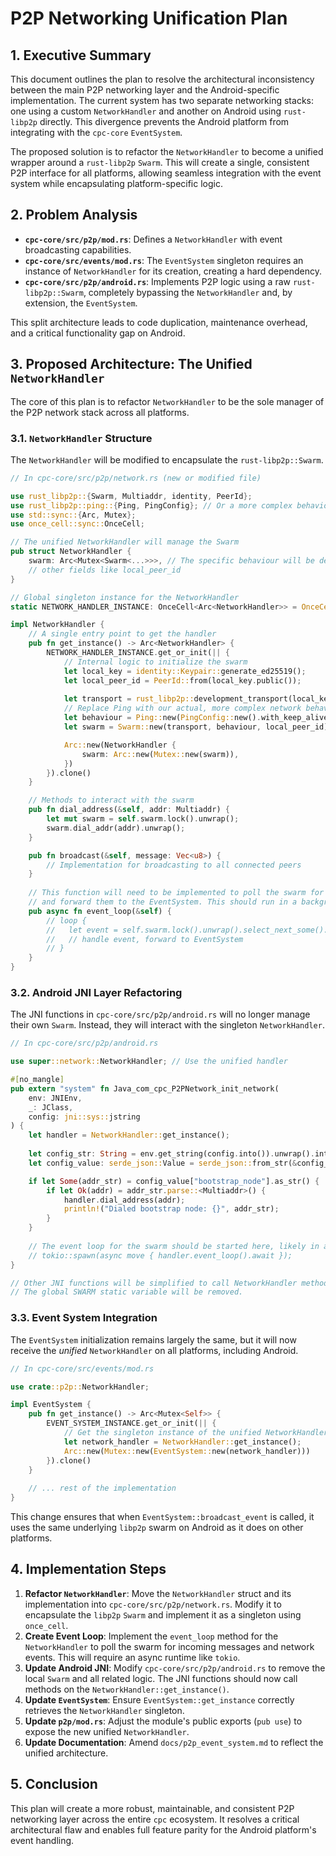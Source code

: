 # P2P Networking Unification Plan

## 1. Executive Summary

This document outlines the plan to resolve the architectural inconsistency between the main P2P networking layer and the Android-specific implementation. The current system has two separate networking stacks: one using a custom `NetworkHandler` and another on Android using `rust-libp2p` directly. This divergence prevents the Android platform from integrating with the `cpc-core` `EventSystem`.

The proposed solution is to refactor the `NetworkHandler` to become a unified wrapper around a `rust-libp2p` `Swarm`. This will create a single, consistent P2P interface for all platforms, allowing seamless integration with the event system while encapsulating platform-specific logic.

## 2. Problem Analysis

- **`cpc-core/src/p2p/mod.rs`**: Defines a `NetworkHandler` with event broadcasting capabilities.
- **`cpc-core/src/events/mod.rs`**: The `EventSystem` singleton requires an instance of `NetworkHandler` for its creation, creating a hard dependency.
- **`cpc-core/src/p2p/android.rs`**: Implements P2P logic using a raw `rust-libp2p::Swarm`, completely bypassing the `NetworkHandler` and, by extension, the `EventSystem`.

This split architecture leads to code duplication, maintenance overhead, and a critical functionality gap on Android.

## 3. Proposed Architecture: The Unified `NetworkHandler`

The core of this plan is to refactor `NetworkHandler` to be the sole manager of the P2P network stack across all platforms.

### 3.1. `NetworkHandler` Structure

The `NetworkHandler` will be modified to encapsulate the `rust-libp2p::Swarm`.

```rust
// In cpc-core/src/p2p/network.rs (new or modified file)

use rust_libp2p::{Swarm, Multiaddr, identity, PeerId};
use rust_libp2p::ping::{Ping, PingConfig}; // Or a more complex behaviour
use std::sync::{Arc, Mutex};
use once_cell::sync::OnceCell;

// The unified NetworkHandler will manage the Swarm
pub struct NetworkHandler {
    swarm: Arc<Mutex<Swarm<...>>>, // The specific behaviour will be defined
    // other fields like local_peer_id
}

// Global singleton instance for the NetworkHandler
static NETWORK_HANDLER_INSTANCE: OnceCell<Arc<NetworkHandler>> = OnceCell::new();

impl NetworkHandler {
    // A single entry point to get the handler
    pub fn get_instance() -> Arc<NetworkHandler> {
        NETWORK_HANDLER_INSTANCE.get_or_init(|| {
            // Internal logic to initialize the swarm
            let local_key = identity::Keypair::generate_ed25519();
            let local_peer_id = PeerId::from(local_key.public());
            
            let transport = rust_libp2p::development_transport(local_key).unwrap();
            // Replace Ping with our actual, more complex network behaviour
            let behaviour = Ping::new(PingConfig::new().with_keep_alive(true)); 
            let swarm = Swarm::new(transport, behaviour, local_peer_id);

            Arc::new(NetworkHandler {
                swarm: Arc::new(Mutex::new(swarm)),
            })
        }).clone()
    }

    // Methods to interact with the swarm
    pub fn dial_address(&self, addr: Multiaddr) {
        let mut swarm = self.swarm.lock().unwrap();
        swarm.dial_addr(addr).unwrap();
    }

    pub fn broadcast(&self, message: Vec<u8>) {
        // Implementation for broadcasting to all connected peers
    }
    
    // This function will need to be implemented to poll the swarm for events
    // and forward them to the EventSystem. This should run in a background thread.
    pub async fn event_loop(&self) {
        // loop {
        //   let event = self.swarm.lock().unwrap().select_next_some().await;
        //   // handle event, forward to EventSystem
        // }
    }
}
```

### 3.2. Android JNI Layer Refactoring

The JNI functions in `cpc-core/src/p2p/android.rs` will no longer manage their own `Swarm`. Instead, they will interact with the singleton `NetworkHandler`.

```rust
// In cpc-core/src/p2p/android.rs

use super::network::NetworkHandler; // Use the unified handler

#[no_mangle]
pub extern "system" fn Java_com_cpc_P2PNetwork_init_network(
    env: JNIEnv,
    _: JClass,
    config: jni::sys::jstring
) {
    let handler = NetworkHandler::get_instance();
    
    let config_str: String = env.get_string(config.into()).unwrap().into();
    let config_value: serde_json::Value = serde_json::from_str(&config_str).unwrap();

    if let Some(addr_str) = config_value["bootstrap_node"].as_str() {
        if let Ok(addr) = addr_str.parse::<Multiaddr>() {
            handler.dial_address(addr);
            println!("Dialed bootstrap node: {}", addr_str);
        }
    }
    
    // The event loop for the swarm should be started here, likely in a new thread.
    // tokio::spawn(async move { handler.event_loop().await });
}

// Other JNI functions will be simplified to call NetworkHandler methods.
// The global SWARM static variable will be removed.
```

### 3.3. Event System Integration

The `EventSystem` initialization remains largely the same, but it will now receive the *unified* `NetworkHandler` on all platforms, including Android.

```rust
// In cpc-core/src/events/mod.rs

use crate::p2p::NetworkHandler;

impl EventSystem {
    pub fn get_instance() -> Arc<Mutex<Self>> {
        EVENT_SYSTEM_INSTANCE.get_or_init(|| {
            // Get the singleton instance of the unified NetworkHandler
            let network_handler = NetworkHandler::get_instance();
            Arc::new(Mutex::new(EventSystem::new(network_handler)))
        }).clone()
    }
    
    // ... rest of the implementation
}
```

This change ensures that when `EventSystem::broadcast_event` is called, it uses the same underlying `libp2p` swarm on Android as it does on other platforms.

## 4. Implementation Steps

1.  **Refactor `NetworkHandler`**: Move the `NetworkHandler` struct and its implementation into `cpc-core/src/p2p/network.rs`. Modify it to encapsulate the `libp2p` `Swarm` and implement it as a singleton using `once_cell`.
2.  **Create Event Loop**: Implement the `event_loop` method for the `NetworkHandler` to poll the swarm for incoming messages and network events. This will require an async runtime like `tokio`.
3.  **Update Android JNI**: Modify `cpc-core/src/p2p/android.rs` to remove the local `Swarm` and all related logic. The JNI functions should now call methods on the `NetworkHandler::get_instance()`.
4.  **Update `EventSystem`**: Ensure `EventSystem::get_instance` correctly retrieves the `NetworkHandler` singleton.
5.  **Update `p2p/mod.rs`**: Adjust the module's public exports (`pub use`) to expose the new unified `NetworkHandler`.
6.  **Update Documentation**: Amend `docs/p2p_event_system.md` to reflect the unified architecture.

## 5. Conclusion

This plan will create a more robust, maintainable, and consistent P2P networking layer across the entire `cpc` ecosystem. It resolves a critical architectural flaw and enables full feature parity for the Android platform's event handling.